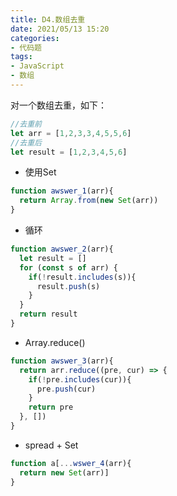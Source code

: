 ```yaml
---
title: D4.数组去重
date: 2021/05/13 15:20
categories: 
- 代码题
tags: 
- JavaScript
- 数组
---
```


对一个数组去重，如下：
```javascript
//去重前
let arr = [1,2,3,3,4,5,5,6]
//去重后
let result = [1,2,3,4,5,6]
```

- 使用Set

```javascript
function awswer_1(arr){
  return Array.from(new Set(arr))
}
```

- 循环

```javascript
function awswer_2(arr){
  let result = []
  for (const s of arr) {
    if(!result.includes(s)){
      result.push(s)
    }
  }
  return result
}
```

- Array.reduce()

```javascript
function awswer_3(arr){
  return arr.reduce((pre, cur) => {
    if(!pre.includes(cur)){
      pre.push(cur)
    }
    return pre
  }, [])
}
```

- spread + Set

```javascript
function a[...wswer_4(arr){
  return new Set(arr)]
}
```